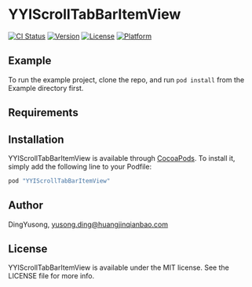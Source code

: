 # YYIScrollTabBarItemView

[![CI Status](http://img.shields.io/travis/DingYusong/YYIScrollTabBarItemView.svg?style=flat)](https://travis-ci.org/DingYusong/YYIScrollTabBarItemView)
[![Version](https://img.shields.io/cocoapods/v/YYIScrollTabBarItemView.svg?style=flat)](http://cocoapods.org/pods/YYIScrollTabBarItemView)
[![License](https://img.shields.io/cocoapods/l/YYIScrollTabBarItemView.svg?style=flat)](http://cocoapods.org/pods/YYIScrollTabBarItemView)
[![Platform](https://img.shields.io/cocoapods/p/YYIScrollTabBarItemView.svg?style=flat)](http://cocoapods.org/pods/YYIScrollTabBarItemView)

## Example

To run the example project, clone the repo, and run `pod install` from the Example directory first.

## Requirements

## Installation

YYIScrollTabBarItemView is available through [CocoaPods](http://cocoapods.org). To install
it, simply add the following line to your Podfile:

```ruby
pod "YYIScrollTabBarItemView"
```

## Author

DingYusong, yusong.ding@huangjinqianbao.com

## License

YYIScrollTabBarItemView is available under the MIT license. See the LICENSE file for more info.
